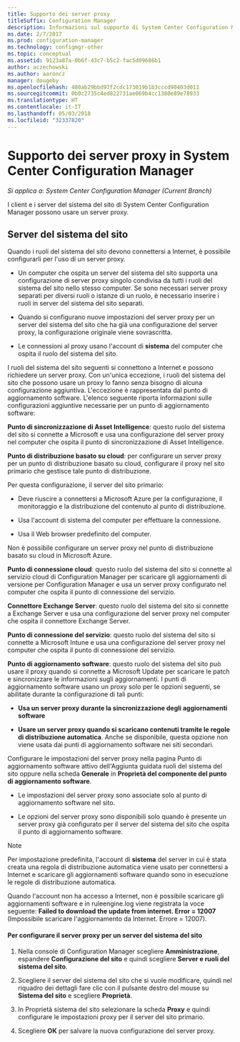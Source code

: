 ```yaml
---
title: Supporto dei server proxy
titleSuffix: Configuration Manager
description: Informazioni sul supporto di System Center Configuration Manager per i server proxy usato dai server di sistema del sito e dai client.
ms.date: 2/7/2017
ms.prod: configuration-manager
ms.technology: configmgr-other
ms.topic: conceptual
ms.assetid: 9123a87a-0b6f-43c7-b5c2-fac5d09686b1
author: aczechowski
ms.author: aaroncz
manager: dougeby
ms.openlocfilehash: 480ab29bbd97f2cdc173019b1b3cccd90403d011
ms.sourcegitcommit: 0b0c2735c4ed822731ae069b4cc1380e89e78933
ms.translationtype: HT
ms.contentlocale: it-IT
ms.lasthandoff: 05/03/2018
ms.locfileid: "32337820"
---
```

# <a name="proxy-server-support-in-system-center-configuration-manager"></a>Supporto dei server proxy in System Center Configuration Manager

*Si applica a: System Center Configuration Manager (Current Branch)*

I client e i server del sistema del sito di System Center Configuration Manager possono usare un server proxy.  

## <a name="site-system-servers"></a>Server del sistema del sito  
Quando i ruoli del sistema del sito devono connettersi a Internet, è possibile configurarli per l'uso di un server proxy.  

-   Un computer che ospita un server del sistema del sito supporta una configurazione di server proxy singolo condivisa da tutti i ruoli del sistema del sito nello stesso computer. Se sono necessari server proxy separati per diversi ruoli o istanze di un ruolo, è necessario inserire i ruoli in server del sistema del sito separati.  

-   Quando si configurano nuove impostazioni del server proxy per un server del sistema del sito che ha già una configurazione del server proxy, la configurazione originale viene sovrascritta.  

-   Le connessioni al proxy usano l'account di **sistema** del computer che ospita il ruolo del sistema del sito.  

I ruoli del sistema del sito seguenti si connettono a Internet e possono richiedere un server proxy.  Con un'unica eccezione, i ruoli del sistema del sito che possono usare un proxy lo fanno senza bisogno di alcuna configurazione aggiuntiva. L'eccezione è rappresentata dal punto di aggiornamento software. L'elenco seguente riporta informazioni sulle configurazioni aggiuntive necessarie per un punto di aggiornamento software:  

**Punto di sincronizzazione di Asset Intelligence**: questo ruolo del sistema del sito si connette a Microsoft e usa una configurazione del server proxy nel computer che ospita il punto di sincronizzazione di Asset Intelligence.  

**Punto di distribuzione basato su cloud**: per configurare un server proxy per un punto di distribuzione basato su cloud, configurare il proxy nel sito primario che gestisce tale punto di distribuzione.  

Per questa configurazione, il server del sito primario:  

-   Deve riuscire a connettersi a Microsoft Azure per la configurazione, il monitoraggio e la distribuzione del contenuto al punto di distribuzione.  

-   Usa l'account di sistema del computer per effettuare la connessione.  

-   Usa il Web browser predefinito del computer.  

Non è possibile configurare un server proxy nel punto di distribuzione basato su cloud in Microsoft Azure.  

**Punto di connessione cloud**: questo ruolo del sistema del sito si connette al servizio cloud di Configuration Manager per scaricare gli aggiornamenti di versione per Configuration Manager e usa un server proxy configurato nel computer che ospita il punto di connessione del servizio.  

**Connettore Exchange Server**: questo ruolo del sistema del sito si connette a Exchange Server e usa una configurazione del server proxy nel computer che ospita il connettore Exchange Server.  

**Punto di connessione del servizio**: questo ruolo del sistema del sito si connette a Microsoft Intune e usa una configurazione del server proxy nel computer che ospita il punto di connessione del servizio.  

**Punto di aggiornamento software**: questo ruolo del sistema del sito può usare il proxy quando si connette a Microsoft Update per scaricare le patch e sincronizzare le informazioni sugli aggiornamenti. I punti di aggiornamento software usano un proxy solo per le opzioni seguenti, se abilitate durante la configurazione di tali punti:  

-   **Usa un server proxy durante la sincronizzazione degli aggiornamenti software**  

-   **Usare un server proxy quando si scaricano contenuti tramite le regole di distribuzione automatica**. Anche se disponibile, questa opzione non viene usata dai punti di aggiornamento software nei siti secondari.  

Configurare le impostazioni del server proxy nella pagina Punto di aggiornamento software attivo dell'Aggiunta guidata ruoli del sistema del sito oppure nella scheda **Generale** in **Proprietà del componente del punto di aggiornamento software**.  

-   Le impostazioni del server proxy sono associate solo al punto di aggiornamento software nel sito.  

-   Le opzioni del server proxy sono disponibili solo quando è presente un server proxy già configurato per il server del sistema del sito che ospita il punto di aggiornamento software.  

> [!NOTE]  
>  Per impostazione predefinita, l'account di **sistema** del server in cui è stata creata una regola di distribuzione automatica viene usato per connettersi a Internet e scaricare gli aggiornamenti software quando sono in esecuzione le regole di distribuzione automatica.  
>   
>  Quando l'account non ha accesso a Internet, non è possibile scaricare gli aggiornamenti software e in ruleengine.log viene registrata la voce seguente: **Failed to download the update from internet. Error = 12007** (Impossibile scaricare l'aggiornamento da Internet. Errore = 12007).  

#### <a name="to-set-up-the-proxy-server-for-a-site-system-server"></a>Per configurare il server proxy per un server del sistema del sito  

1.  Nella console di Configuration Manager scegliere **Amministrazione**, espandere **Configurazione del sito** e quindi scegliere **Server e ruoli del sistema del sito**.  

2.  Scegliere il server del sistema del sito che si vuole modificare, quindi nel riquadro dei dettagli fare clic con il pulsante destro del mouse su **Sistema del sito** e scegliere **Proprietà**.  

3.  In Proprietà sistema del sito selezionare la scheda **Proxy** e quindi configurare le impostazioni proxy per il server del sito primario.  

4.  Scegliere **OK** per salvare la nuova configurazione del server proxy.  
